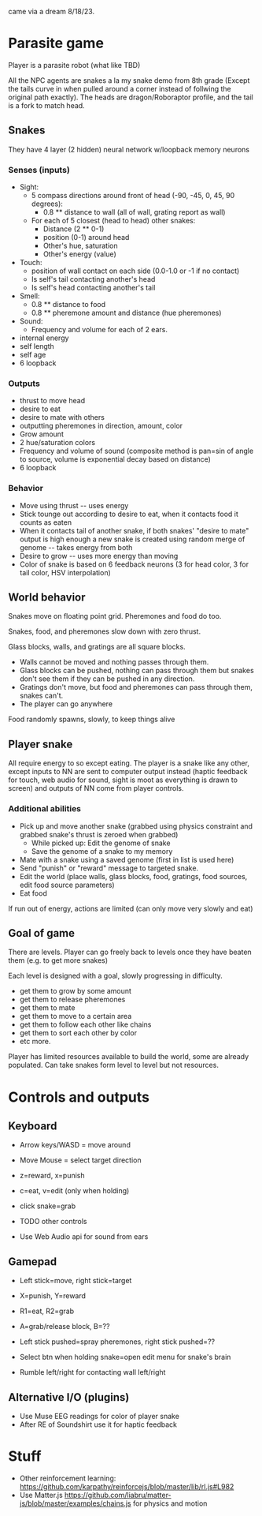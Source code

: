 came via a dream 8/18/23.

# Parasite game

Player is a parasite robot (what like TBD)

All the NPC agents are snakes a la my snake demo from 8th grade (Except the tails curve in when pulled around a corner instead of follwing the original path exactly). The heads are dragon/Roboraptor profile, and the tail is a fork to match head.

## Snakes

They have 4 layer (2 hidden) neural network w/loopback memory neurons

### Senses (inputs)

* Sight:
    * 5 compass directions around front of head (-90, -45, 0, 45, 90 degrees):
       * 0.8 ** distance to wall (all of wall, grating report as wall)
    * For each of 5 closest (head to head) other snakes:
        * Distance (2 ** 0-1)
        * position (0-1) around head
        * Other's hue, saturation
        * Other's energy (value)
* Touch:
    * position of wall contact on each side (0.0-1.0 or -1 if no contact)
    * Is self's tail contacting another's head
    * Is self's head contacting another's tail
* Smell:
    * 0.8 ** distance to food
    * 0.8 ** pheremone amount and distance (hue pheremones)
* Sound:
    * Frequency and volume for each of 2 ears.
* internal energy
* self length
* self age
* 6 loopback

### Outputs

* thrust to move head
* desire to eat
* desire to mate with others
* outputting pheremones in direction, amount, color
* Grow amount
* 2 hue/saturation colors
* Frequency and volume of sound (composite method is pan=sin of angle to source, volume is exponential decay based on distance)
* 6 loopback

### Behavior

* Move using thrust -- uses energy
* Stick tounge out according to desire to eat, when it contacts food it counts as eaten
* When it contacts tail of another snake, if both snakes' "desire to mate" output is high enough a new snake is created using random merge of genome -- takes energy from both
* Desire to grow -- uses more energy than moving
* Color of snake is based on 6 feedback neurons (3 for head color, 3 for tail color, HSV interpolation)

## World behavior

Snakes move on floating point grid. Pheremones and food do too.

Snakes, food, and pheremones slow down with zero thrust.

Glass blocks, walls, and gratings are all square blocks.

* Walls cannot be moved and nothing passes through them.
* Glass blocks can be pushed, nothing can pass through them but snakes don't see them if they can be pushed in any direction.
* Gratings don't move, but food and pheremones can pass through them, snakes can't.
* The player can go anywhere

Food randomly spawns, slowly, to keep things alive

## Player snake

All require energy to so except eating. The player is a snake like any other, except inputs to NN are sent to computer output instead (haptic feedback for touch, web audio for sound, sight is moot as everything is drawn to screen) and outputs of NN come from player controls.

### Additional abilities

* Pick up and move another snake (grabbed using physics constraint and grabbed snake's thrust is zeroed when grabbed)
    * While picked up: Edit the genome of snake
    * Save the genome of a snake to my memory
* Mate with a snake using a saved genome (first in list is used here)
* Send "punish" or "reward" message to targeted snake.
* Edit the world (place walls, glass blocks, food, gratings, food sources, edit food source parameters)
* Eat food

If run out of energy, actions are limited (can only move very slowly and eat)

## Goal of game

There are levels. Player can go freely back to levels once they have beaten them (e.g. to get more snakes)

Each level is designed with a goal, slowly progressing in difficulty.

* get them to grow by some amount
* get them to release pheremones
* get them to mate
* get them to move to a certain area
* get them to follow each other like chains
* get them to sort each other by color
* etc more.

Player has limited resources available to build the world, some are already populated. Can take snakes form level to level but not resources.

# Controls and outputs

## Keyboard

* Arrow keys/WASD = move around
* Move Mouse = select target direction
* z=reward, x=punish
* c=eat, v=edit (only when holding)
* click snake=grab
* TODO other controls

* Use Web Audio api for sound from ears

## Gamepad

* Left stick=move, right stick=target
* X=punish, Y=reward
* R1=eat, R2=grab
* A=grab/release block, B=??
* Left stick pushed=spray pheremones, right stick pushed=??
* Select btn when holding snake=open edit menu for snake's brain

* Rumble left/right for contacting wall left/right

## Alternative I/O (plugins)

* Use Muse EEG readings for color of player snake
* After RE of Soundshirt use it for haptic feedback

# Stuff

* Other reinforcement learning: <https://github.com/karpathy/reinforcejs/blob/master/lib/rl.js#L982>
* Use Matter.js <https://github.com/liabru/matter-js/blob/master/examples/chains.js> for physics and motion

